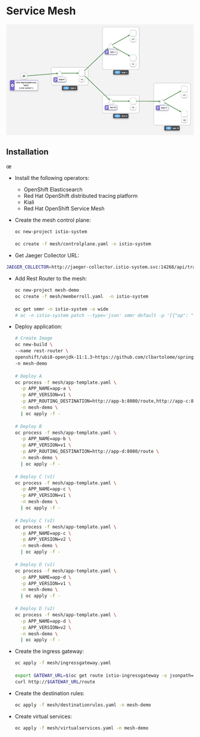# Service Mesh

![istio](istio.png)

## Installation
œ
- Install the following operators:
  - OpenShift Elasticsearch
  - Red Hat OpenShift distributed tracing platform
  - Kiali
  - Red Hat OpenShift Service Mesh

- Create the mesh control plane:
  ```sh
  oc new-project istio-system

  oc create -f mesh/controlplane.yaml -n istio-system
  ```

- Get Jaeger Collector URL:
```sh
JAEGER_COLLECTOR=http://jaeger-collector.istio-system.svc:14268/api/traces
```

- Add Rest Router to the mesh:
  ```sh
  oc new-project mesh-demo
  oc create -f mesh/memberroll.yaml  -n istio-system

  oc get smmr -n istio-system -o wide
  # oc -n istio-system patch --type='json' smmr default -p '[{"op": "remove", "path": "/spec/members", "value":["'"mesh-demo"'"]}]'
  ```

- Deploy application:
  ```sh
  # Create Image
  oc new-build \
  --name rest-router \
  openshift/ubi8-openjdk-11:1.3~https://github.com/clbartolome/spring-rest-router \
  -n mesh-demo

  # Deploy A
  oc process -f mesh/app-template.yaml \
    -p APP_NAME=app-a \
    -p APP_VERSION=v1 \
    -p APP_ROUTING_DESTINATION=http://app-b:8080/route,http://app-c:8080/route \
    -n mesh-demo \
    | oc apply -f -

  # Deploy B
  oc process -f mesh/app-template.yaml \
    -p APP_NAME=app-b \
    -p APP_VERSION=v1 \
    -p APP_ROUTING_DESTINATION=http://app-d:8080/route \
    -n mesh-demo \
    | oc apply -f -

  # Deploy C (v1)
  oc process -f mesh/app-template.yaml \
    -p APP_NAME=app-c \
    -p APP_VERSION=v1 \
    -n mesh-demo \
    | oc apply -f -

  # Deploy C (v2)
  oc process -f mesh/app-template.yaml \
    -p APP_NAME=app-c \
    -p APP_VERSION=v2 \
    -n mesh-demo \
    | oc apply -f -

  # Deploy D (v1)
  oc process -f mesh/app-template.yaml \
    -p APP_NAME=app-d \
    -p APP_VERSION=v1 \
    -n mesh-demo \
    | oc apply -f -

  # Deploy D (v2)
  oc process -f mesh/app-template.yaml \
    -p APP_NAME=app-d \
    -p APP_VERSION=v2 \
    -n mesh-demo \
    | oc apply -f -

- Create the ingress gateway:
  ```sh
  oc apply -f mesh/ingressgateway.yaml

  export GATEWAY_URL=$(oc get route istio-ingressgateway -o jsonpath='{.spec.host}' -n istio-system )
  curl http://$GATEWAY_URL/route
  ```

- Create the destination rules:
  ```sh
  oc apply -f mesh/destinationrules.yaml -n mesh-demo
  ```

- Create virtual services:
  ```sh
  oc apply -f mesh/virtualservices.yaml -n mesh-demo
  ```

